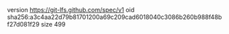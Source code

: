 version https://git-lfs.github.com/spec/v1
oid sha256:a3c4aa22d79b81701200a69c209cad6018040c3086b260b988f48bf27d081f29
size 499
